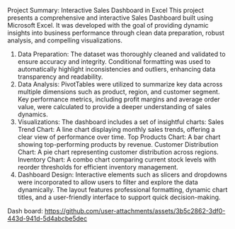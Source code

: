Project Summary: Interactive Sales Dashboard in Excel
This project presents a comprehensive and interactive Sales Dashboard built using Microsoft Excel. It was developed with the goal of providing dynamic insights into business performance through clean data preparation, robust analysis, and compelling visualizations.

1. Data Preparation:
The dataset was thoroughly cleaned and validated to ensure accuracy and integrity.
Conditional formatting was used to automatically highlight inconsistencies and outliers, enhancing data transparency and readability.
2. Data Analysis:
PivotTables were utilized to summarize key data across multiple dimensions such as product, region, and customer segment.
Key performance metrics, including profit margins and average order value, were calculated to provide a deeper understanding of sales dynamics.
3. Visualizations: 
The dashboard includes a set of insightful charts:
Sales Trend Chart: A line chart displaying monthly sales trends, offering a clear view of performance over time.
Top Products Chart: A bar chart showing top-performing products by revenue.
Customer Distribution Chart: A pie chart representing customer distribution across regions.
Inventory Chart: A combo chart comparing current stock levels with reorder thresholds for efficient inventory management.
4. Dashboard Design:
Interactive elements such as slicers and dropdowns were incorporated to allow users to filter and explore the data dynamically.
The layout features professional formatting, dynamic chart titles, and a user-friendly interface to support quick decision-making.

Dash board:
https://github.com/user-attachments/assets/3b5c2862-3df0-443d-941d-5d4abcbe5dec

